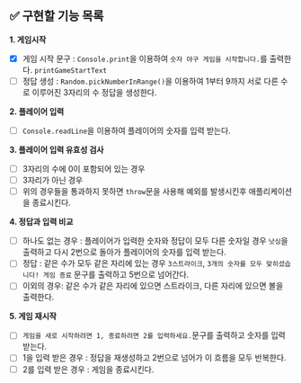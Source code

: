 ## ✅ 구현할 기능 목록

**1. 게임시작**

- [x] 게임 시작 문구 : `Console.print`을 이용하여 `숫자 야구 게임을 시작합니다.`를 출력한다. `printGameStartText`
- [ ] 정답 생성 : `Random.pickNumberInRange()`을 이용하여 1부터 9까지 서로 다른 수로 이루어진 3자리의 수 정답을 생성한다.

**2. 플레이어 입력**

- [ ] `Console.readLine`을 이용하여 플레이어의 숫자를 입력 받는다.

**3. 플레이어 입력 유효성 검사**

- [ ] 3자리의 수에 0이 포함되어 있는 경우
- [ ] 3자리가 아닌 경우
- [ ] 위의 경우들을 통과하지 못하면 `throw`문을 사용해 예외를 발생시킨후 애플리케이션을 종료시킨다.

**4. 정답과 입력 비교**

- [ ] 하나도 없는 경우 : 플레이어가 입력한 숫자와 정답이 모두 다른 숫자일 경우 `낫싱`을 출력하고 다시 2번으로 돌아가 플레이어의 숫자를 입력 받는다.
- [ ] 정답 : 같은 수가 모두 같은 자리에 있는 경우 `3스트라이크`, `3개의 숫자를 모두 맞히셨습니다! 게임 종료` 문구를 출력하고 5번으로 넘어간다.
- [ ] 이외의 경우: 같은 수가 같은 자리에 있으면 스트라이크, 다른 자리에 있으면 볼을 출력한다.

**5. 게임 재시작**

- [ ] `게임을 새로 시작하려면 1, 종료하려면 2를 입력하세요.`문구를 출력하고 숫자를 입력받는다.
- [ ] 1을 입력 받은 경우 : 정답을 재생성하고 2번으로 넘어가 이 흐름을 모두 반복한다.
- [ ] 2를 입력 받은 경우 : 게임을 종료시킨다.
